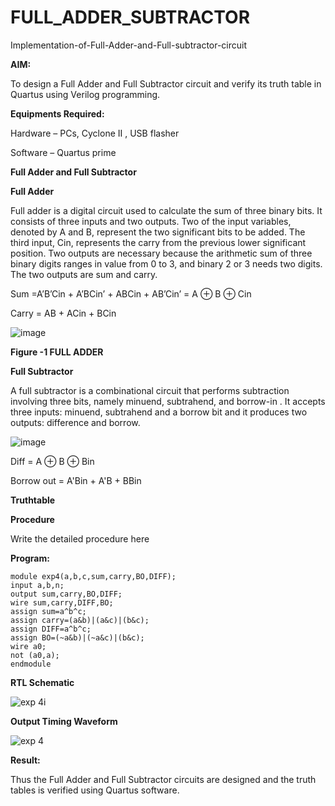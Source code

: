 # FULL_ADDER_SUBTRACTOR

Implementation-of-Full-Adder-and-Full-subtractor-circuit

**AIM:**

To design a Full Adder and Full Subtractor circuit and verify its truth table in Quartus using Verilog programming.

**Equipments Required:**

Hardware – PCs, Cyclone II , USB flasher

Software – Quartus prime

**Full Adder and Full Subtractor**

**Full Adder**

Full adder is a digital circuit used to calculate the sum of three binary bits. It consists of three inputs and two outputs. Two of the input variables, denoted by A and B, represent the two significant bits to be added. The third input, Cin, represents the carry from the previous lower significant position. Two outputs are necessary because the arithmetic sum of three binary digits ranges in value from 0 to 3, and binary 2 or 3 needs two digits. The two outputs are sum and carry.

Sum =A’B’Cin + A’BCin’ + ABCin + AB’Cin’ = A ⊕ B ⊕ Cin 

Carry = AB + ACin + BCin

![image](https://github.com/naavaneetha/FULL_ADDER_SUBTRACTOR/assets/154305477/0f30ba51-5ffb-4198-845f-18e054f675e7)

**Figure -1 FULL ADDER**

**Full Subtractor**

A full subtractor is a combinational circuit that performs subtraction involving three bits, namely minuend, subtrahend, and borrow-in . It accepts three inputs: minuend, subtrahend and a borrow bit and it produces two outputs: difference and borrow.

![image](https://github.com/naavaneetha/FULL_ADDER_SUBTRACTOR/assets/154305477/02b24f51-ab51-4304-9ad6-7b81ffc1ead5)

Diff = A ⊕ B ⊕ Bin 

Borrow out = A'Bin + A'B + BBin

**Truthtable**

**Procedure**

Write the detailed procedure here

**Program:**
```
module exp4(a,b,c,sum,carry,BO,DIFF);
input a,b,n;
output sum,carry,BO,DIFF; 
wire sum,carry,DIFF,BO;
assign sum=a^b^c;
assign carry=(a&b)|(a&c)|(b&c);
assign DIFF=a^b^c;
assign BO=(~a&b)|(~a&c)|(b&c);
wire a0;
not (a0,a);
endmodule
```
**RTL Schematic**

![exp 4i](https://github.com/user-attachments/assets/14bc4733-c669-416a-a316-a485088de184)

**Output Timing Waveform**

![exp 4](https://github.com/user-attachments/assets/58adf864-96b3-4613-9637-d69ccd3c8367)


**Result:**

Thus the Full Adder and Full Subtractor circuits are designed and the truth tables is verified using Quartus software.



